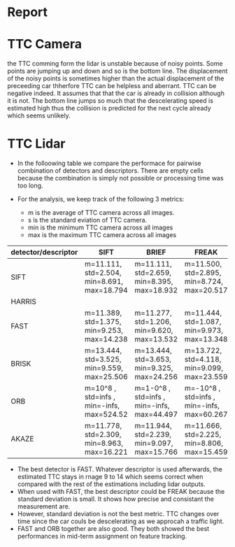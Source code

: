 # Report

# TTC Camera
the TTC comming form the lidar is unstable because of noisy points. Some points are jumping up and down and so is the bottom line.
The displacement of the noisy points is sometimes higher than the actual displacement of the preceeding car thherfore TTC can be helpless and aberrant. 
TTC can be negative indeed. It assumes that that the car is already in collision although it is not. The bottom line jumps so much that the descelerating speed is estimated high thus the
collision is predicted for the next cycle already which seems unlikely.

# TTC Lidar

- In the folloowing table we compare the performace for pairwise combination of detectors and descriptors.
  There are empty cells because the combination is simply not possible or processing time was too long.

- For the analysis, we keep track of the following 3 metrics:
  - m is the average of TTC camera across all images.
  - s is the standard eviation of TTC camera.
  - min is the minimum TTC camera across all images
  - max is the maximum TTC camera across all images


| detector/descriptor | SIFT                                       | BRIEF                                      | FREAK                                      | AKAZE                                      | ORB                                        |
|---------------------|--------------------------------------------|--------------------------------------------|--------------------------------------------|--------------------------------------------|--------------------------------------------|
| SIFT                | m=11.111, std=2.504, min=8.691, max=18.794 | m=11.111, std=2.659, min=8.395, max=18.932 | m=11.500, std=2.895, min=8.724, max=20.517 |                                            |                                            |
| HARRIS              |                                            |                                            |                                            |                                            |                                            |
| FAST                | m=11.389, std=1.375, min=9.253, max=14.238 | m=11.277, std=1.206, min=9.620, max=13.532 | m=11.444, std=1.087, min=9.973, max=13.348 |                                            | m=11.222, std=1.218, min=9.672, max=13.572 |
| BRISK               | m=13.444, std=3.525, min=9.559, max=25.506 | m=13.444, std=3.653, min=9.325, max=24.256 | m=13.722, std=4.118, min=9.099, max=23.559 |                                            | m=13.444, std=2.927, min=10.24, max=19.143 |
| ORB                 | m=10^8  , std=infs , min=-infs, max=524.52 | m=1-0^8 , std=infs , min=-infs, max=44.497 | m=-10^8 , std=infs , min=-infs, max=60.267 |                                            | m=1106.8, std=4591 , min=8.287, max=19504  |
| AKAZE               | m=11.778, std=2.309, min=8.963, max=16.221 | m=11.944, std=2.239, min=9.097, max=15.766 | m=11.666, std=2.225, min=8.806, max=15.459 | m=11.777, std=2.208, min=8.974, max=16.060 | m=11.777, std=2.224, min=8.975, max=15.623 |

- The best detector is FAST. Whatever descriptor is used afterwards, the estimated TTC stays in rnage 9 to 14 which seems correct when compared with the rest of the estimations including lidar outputs. 
- When used with FAST, the best descriptor could be FREAK because the standard deviation is small. It shows how precise and consistant the measurement are. 
- However, standard deviation is not the best metric. TTC changes over time since the car couls be descelerating as we approcah a traffic light.
- FAST and ORB together are also good. They both showed the best performances in mid-term assignment on feature tracking.
